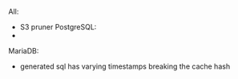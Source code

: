All:
 * S3 pruner
PostgreSQL:
 * 
MariaDB:
 * generated sql has varying timestamps breaking the cache hash